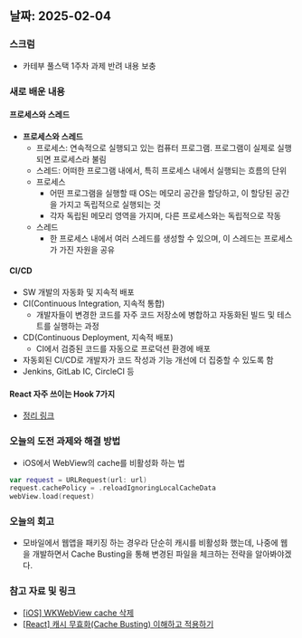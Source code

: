 ## 날짜: 2025-02-04

### 스크럼
- 카테부 풀스택 1주차 과제 반려 내용 보충

### 새로 배운 내용
#### 프로세스와 스레드
- **프로세스와 스레드**
  - 프로세스: 연속적으로 실행되고 있는 컴퓨터 프로그램. 프로그램이 실제로 실행되면 프로세스라 불림
  - 스레드: 어떠한 프로그램 내에서, 특히 프로세스 내에서 실행되는 흐름의 단위
  - 프로세스
    - 어떤 프로그램을 실행할 때 OS는 메모리 공간을 할당하고, 
    이 할당된 공간을 가지고 독립적으로 실행되는 것
    - 각자 독립된 메모리 영역을 가지며, 다른 프로세스와는 독립적으로 작동
  - 스레드
    - 한 프로세스 내에서 여러 스레드를 생성할 수 있으며, 이 스레드는 프로세스가 가진 자원을 공유
  
#### CI/CD
- SW 개발의 자동화 및 지속적 배포
- CI(Continuous Integration, 지속적 통합)
    - 개발자들이 변경한 코드를 자주 코드 저장소에 병합하고
    자동화된 빌드 및 테스트를 실행하는 과정
- CD(Continuous Deployment, 지속적 배포)
    - CI에서 검증된 코드를 자동으로 프로덕션 환경에 배포
- 자동회된 CI/CD로 개발자가 코드 작성과 기능 개선에 더 집중할 수 있도록 함
- Jenkins, GitLab IC, CircleCI 등

#### React 자주 쓰이는 Hook 7가지
- [정리 링크](https://boiling-pendulum-3bb.notion.site/React-Hook-7-18fce97f383980d39b4dc2d98bc76455?pvs=4)

### 오늘의 도전 과제와 해결 방법
- iOS에서 WebView의 cache를 비활성화 하는 법
```swift
var request = URLRequest(url: url)
request.cachePolicy = .reloadIgnoringLocalCacheData
webView.load(request)
```

### 오늘의 회고
- 모바일에서 웹앱을 패키징 하는 경우라 단순히 캐시를 비활성화 했는데, 나중에 웹을 개발하면서 Cache Busting을 통해 변경된 파일을 체크하는 전략을 알아봐야겠다.

### 참고 자료 및 링크
- [[iOS] WKWebView cache 삭제](https://velog.io/@dbqls200/iOS-WKWebView-cache-%EC%82%AD%EC%A0%9C)
- [[React] 캐시 무효화(Cache Busting) 이해하고 적용하기](https://adjh54.tistory.com/70)

